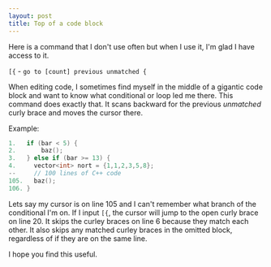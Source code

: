 ```yaml
---
layout: post
title: Top of a code block
---
```


Here is a command that I don't use often but when I use it, I'm glad I have 
access to it.

`[{` - `go to [count] previous unmatched {`

When editing code, I sometimes find myself in the middle of a gigantic code
block and want to know what conditional or loop led me there. This command 
does exactly that. It scans backward for the previous *unmatched* curly brace 
and moves the cursor there.

Example:

~~~ cpp
1.   if (bar < 5) {
2.       baz();
3.   } else if (bar >= 13) {
4.     vector<int> nort = {1,1,2,3,5,8};
--     // 100 lines of C++ code
105.   baz();
106. }
~~~

Lets say my cursor is on line 105 and I can't remember what branch of the 
conditional I'm on. If I input `[{`, the cursor will jump to the open curly brace
on line 20.  It skips the curley braces on line 6 because they match each other. 
It also skips any matched curley braces in the omitted block, regardless of if 
they are on the same line.

I hope you find this useful.
